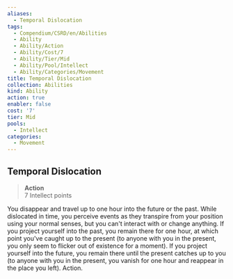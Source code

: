 ```yaml
---
aliases:
  - Temporal Dislocation
tags:
  - Compendium/CSRD/en/Abilities
  - Ability
  - Ability/Action
  - Ability/Cost/7
  - Ability/Tier/Mid
  - Ability/Pool/Intellect
  - Ability/Categories/Movement
title: Temporal Dislocation
collection: Abilities
kind: Ability
action: true
enabler: false
cost: '7'
tier: Mid
pools:
  - Intellect
categories:
  - Movement
---
```

## Temporal Dislocation  
>**Action**  
>7 Intellect points
  
You disappear and travel up to one hour into the future or the past. While dislocated in time, you perceive events as they transpire from your position using your normal senses, but you can't interact with or change anything. If you project yourself into the past, you remain there for one hour, at which point you've caught up to the present (to anyone with you in the present, you only seem to flicker out of existence for a moment). If you project yourself into the future, you remain there until the present catches up to you (to anyone with you in the present, you vanish for one hour and reappear in the place you left). Action.